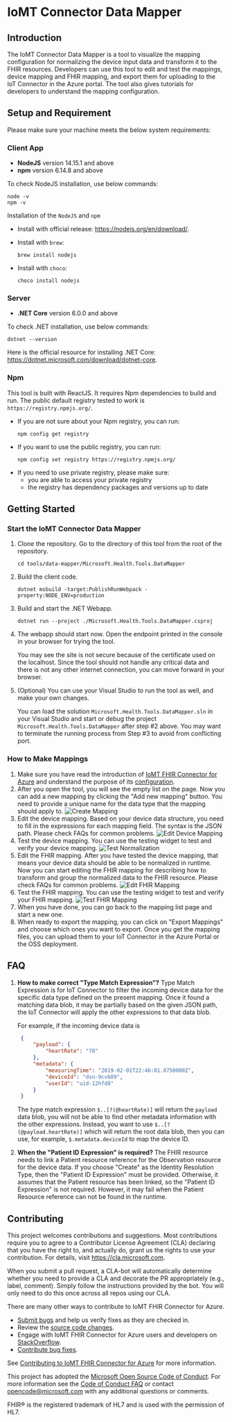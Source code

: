 ﻿# IoMT Connector Data Mapper

## Introduction

The IoMT Connector Data Mapper is a tool to visualize the mapping configuration for normalizing the device input data and transform it to the FHIR resources. Developers can use this tool to edit and test the mappings, device mapping and FHIR mapping, and export them for uploading to the IoT Connector in the Azure portal. The tool also gives tutorials for developers to understand the mapping configuration.

## Setup and Requirement

Please make sure your machine meets the below system requirements:

### Client App

- **NodeJS** version 14.15.1 and above
- **npm** version 6.14.8 and above

To check NodeJS installation, use below commands:

  ```console
  node -v
  npm -v
  ```

  Installation of the ```NodeJS``` and ```npm```

- Install with official release: <https://nodejs.org/en/download/>.
- Install with ```brew```:

    ```brew
    brew install nodejs
    ```

- Install with ```choco```:

    ```choco
    choco install nodejs
    ```

### Server

- **.NET Core** version 6.0.0 and above

To check .NET installation, use below commands:

  ```console
  dotnet --version
  ```

Here is the official resource for installing .NET Core: <https://dotnet.microsoft.com/download/dotnet-core>.

### Npm

This tool is built with ReactJS. It requires Npm dependencies to build and run. The public default registry tested to work is ```https://registry.npmjs.org/```.

- If you are not sure about your Npm registry, you can run:
  ```
  npm config get registry
  ```
- If you want to use the public registry, you can run:
  ```
  npm config set registry https://registry.npmjs.org/
  ```
- If you need to use private registry, please make sure:
  - you are able to access your private registry
  - the registry has dependency packages and versions up to date

## Getting Started

### Start the IoMT Connector Data Mapper

1. Clone the repository. Go to the directory of this tool from the root of the repository.

   ```console
   cd tools/data-mapper/Microsoft.Health.Tools.DataMapper
   ```

2. Build the client code.

   ```console
   dotnet msbuild -target:PublishRunWebpack -property:NODE_ENV=production
   ```

3. Build and start the .NET Webapp.

   ```console
   dotnet run --project ./Microsoft.Health.Tools.DataMapper.csproj
   ```

4. The webapp should start now. Open the endpoint printed in the console in your browser for trying the tool.

   You may see the site is not secure because of the certificate used on the localhost. Since the tool should not handle any critical data and there is not any other internet connection, you can move forward in your browser.

5. (Optional) You can use your Visual Studio to run the tool as well, and make your own changes.

   You can load the solution ```Microsoft.Health.Tools.DataMapper.sln``` in your Visual Studio and start or debug the project ```Microsoft.Health.Tools.DataMapper``` after step #2 above. You may want to terminate the running process from Step #3 to avoid from conflicting port.

### How to Make Mappings

1. Make sure you have read the introduction of [IoMT FHIR Connector for Azure](https://github.com/microsoft/iomt-fhir) and understand the purpose of its [configuration](https://github.com/microsoft/iomt-fhir/blob/main/docs/Configuration.md).
2. After you open the tool, you will see the empty list on the page. Now you can add a new mapping by clicking the "Add new mapping" button. You need to provide a unique name for the data type that the mapping should apply to.
   ![Create Mapping](./images/create-new-mapping.png)
3. Edit the device mapping. Based on your device data structure, you need to fill in the expressions for each mapping field. The syntax is the JSON path. Please check FAQs for common problems.
   ![Edit Device Mapping](./images/edit-device-mapping.png)
4. Test the device mapping. You can use the testing widget to test and verify your device mapping.
   ![Test Normalization](./images/test-normalization.png)
5. Edit the FHIR mapping. After you have tested the device mapping, that means your device data should be able to be normalized in runtime. Now you can start editing the FHIR mapping for describing how to transform and group the normalized data to the FHIR resource. Please check FAQs for common problems.
   ![Edit FHIR Mapping](./images/edit-fhir-mapping.png)
6. Test the FHIR mapping. You can use the testing widget to test and verify your FHIR mapping.
   ![Test FHIR Mapping](./images/test-end-to-end.png)
7. When you have done, you can go back to the mapping list page and start a new one.
8. When ready to export the mapping, you can click on "Export Mappings" and choose which ones you want to export. Once you get the mapping files, you can upload them to your IoT Connector in the Azure Portal or the OSS deployment.

## FAQ

1. **How to make correct "Type Match Expression"?**
   Type Match Expression is for IoT Connector to filter the incoming device data for the specific data type defined on the present mapping. Once it found a matching data blob, it may be partially based on the given JSON path, the IoT Connector will apply the other expressions to that data blob.

   For example, if the incoming device data is

   ```JSON
    {
        "payload": {
            "heartRate": "78"
        },
        "metadata": {
            "measuringTime": "2019-02-01T22:46:01.8750000Z",
            "deviceId": "dsn-9cvb89",
            "userId": "uid-12hfd8"
        }
    }
   ```

   The type match expression ```$..[?(@heartRate)]``` will return the ```payload``` data blob, you will not be able to find other metadata information with the other expressions. Instead, you want to use ```$..[?(@payload.heartRate)]``` which will return the root data blob, then you can use, for example, ```$.metadata.deviceId``` to map the device ID.
2. **When the "Patient ID Expression" is required?**
   The FHIR resource needs to link a Patient resource reference for the Observation resource for the device data. If you choose "Create" as the Identity Resolution Type, then the "Patient ID Expression" must be provided. Otherwise, it assumes that the Patient resource has been linked, so the "Patient ID Expression" is not required. However, it may fail when the Patient Resource reference can not be found in the runtime.

## Contributing

This project welcomes contributions and suggestions.  Most contributions require you to agree to a
Contributor License Agreement (CLA) declaring that you have the right to, and actually do, grant us
the rights to use your contribution. For details, visit <https://cla.microsoft.com>.

When you submit a pull request, a CLA-bot will automatically determine whether you need to provide
a CLA and decorate the PR appropriately (e.g., label, comment). Simply follow the instructions
provided by the bot. You will only need to do this once across all repos using our CLA.

There are many other ways to contribute to IoMT FHIR Connector for Azure.

- [Submit bugs](https://github.com/Microsoft/iomt-fhir/issues) and help us verify fixes as they are checked in.
- Review the [source code changes](https://github.com/Microsoft/iomt-fhir/pulls).
- Engage with IoMT FHIR Connector for Azure users and developers on [StackOverflow](https://stackoverflow.com/questions/tagged/iomt-fhir-connector-for-azure).
- [Contribute bug fixes](CONTRIBUTING.md).

See [Contributing to IoMT FHIR Connector for Azure](CONTRIBUTING.md) for more information.

This project has adopted the [Microsoft Open Source Code of Conduct](https://opensource.microsoft.com/codeofconduct/).
For more information see the [Code of Conduct FAQ](https://opensource.microsoft.com/codeofconduct/faq/) or
contact [opencode@microsoft.com](mailto:opencode@microsoft.com) with any additional questions or comments.

FHIR&reg; is the registered trademark of HL7 and is used with the permission of HL7.
